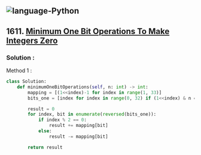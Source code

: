 ![language-Python](https://img.shields.io/badge/%20-Python-ffd43b?style=for-the-badge&logo=PYTHON)
---

## 1611. [Minimum One Bit Operations To Make Integers Zero](https://leetcode.com/problems/minimum-one-bit-operations-to-make-integers-zero)

### Solution :

Method 1 :
```python
class Solution:
    def minimumOneBitOperations(self, n: int) -> int:
        mapping = [(1<<index)-1 for index in range(1, 33)]
        bits_one = [index for index in range(0, 32) if (1<<index) & n == (1<<index)]

        result = 0
        for index, bit in enumerate(reversed(bits_one)):
            if index % 2 == 0:
                result += mapping[bit]
            else:
                result -= mapping[bit]

        return result
```
